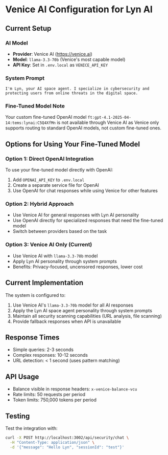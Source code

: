 # Venice AI Configuration for Lyn AI

## Current Setup

### AI Model
- **Provider**: Venice AI (https://venice.ai)
- **Model**: `llama-3.3-70b` (Venice's most capable model)
- **API Key**: Set in `.env.local` as `VENICE_API_KEY`

### System Prompt
```
I'm Lyn, your AI space agent. I specialize in cybersecurity and protecting users from online threats in the digital space.
```

### Fine-Tuned Model Note
Your custom fine-tuned OpenAI model `ft:gpt-4.1-2025-04-14:tems:lynai:C5Q4XfMn` is not available through Venice AI as Venice only supports routing to standard OpenAI models, not custom fine-tuned ones.

## Options for Using Your Fine-Tuned Model

### Option 1: Direct OpenAI Integration
To use your fine-tuned model directly with OpenAI:
1. Add `OPENAI_API_KEY` to `.env.local`
2. Create a separate service file for OpenAI
3. Use OpenAI for chat responses while using Venice for other features

### Option 2: Hybrid Approach
- Use Venice AI for general responses with Lyn AI personality
- Use OpenAI directly for specialized responses that need the fine-tuned model
- Switch between providers based on the task

### Option 3: Venice AI Only (Current)
- Use Venice AI with `llama-3.3-70b` model
- Apply Lyn AI personality through system prompts
- Benefits: Privacy-focused, uncensored responses, lower cost

## Current Implementation

The system is configured to:
1. Use Venice AI's `llama-3.3-70b` model for all AI responses
2. Apply the Lyn AI space agent personality through system prompts
3. Maintain all security scanning capabilities (URL analysis, file scanning)
4. Provide fallback responses when API is unavailable

## Response Times
- Simple queries: 2-3 seconds
- Complex responses: 10-12 seconds
- URL detection: < 1 second (uses pattern matching)

## API Usage
- Balance visible in response headers: `x-venice-balance-vcu`
- Rate limits: 50 requests per period
- Token limits: 750,000 tokens per period

## Testing
Test the integration with:
```bash
curl -X POST http://localhost:3002/api/security/chat \
  -H "Content-Type: application/json" \
  -d '{"message": "Hello Lyn", "sessionId": "test"}'
```